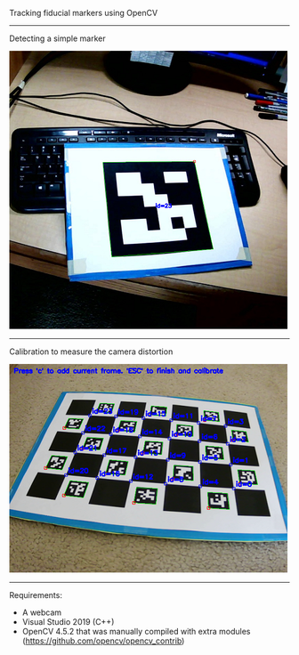 Tracking fiducial markers using OpenCV

---

Detecting a simple marker

![alt tag](https://github.com/azer89/opencv_ar/raw/master/screenshots/detected_marker.png)

---

Calibration to measure the camera distortion 

![alt tag](https://github.com/azer89/opencv_ar/raw/master/screenshots/calibration_board.png)

---

Requirements:
* A webcam
* Visual Studio 2019 (C++)
* OpenCV 4.5.2 that was manually compiled with extra modules (https://github.com/opencv/opencv_contrib)


